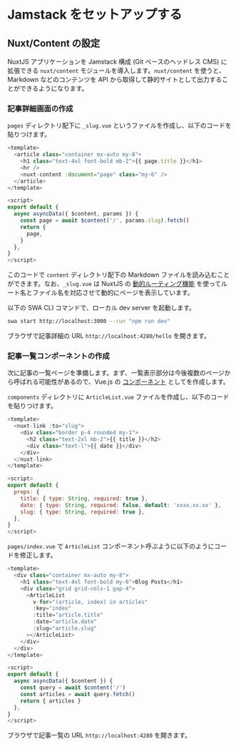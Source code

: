 # Jamstack をセットアップする

## Nuxt/Content の設定

NuxtJS アプリケーションを Jamstack 構成 (Git ベースのヘッドレス CMS) に拡張できる `nuxt/content` モジュールを導入します。`nuxt/content` を使うと、Markdown などのコンテンツを API から取得して静的サイトとして出力することができるようになります。

### 記事詳細画面の作成

`pages` ディレクトリ配下に `_slug.vue` というファイルを作成し、以下のコードを貼りつけます。

```js
<template>
  <article class="container mx-auto my-8">
    <h1 class="text-4xl font-bold mb-2">{{ page.title }}</h1>
    <hr />
    <nuxt-content :document="page" class="my-6" />
  </article>
</template>

<script>
export default {
  async asyncData({ $content, params }) {
    const page = await $content('/', params.slug).fetch()
    return {
      page,
    }
  },
}
</script>
```

このコードで `content` ディレクトリ配下の Markdown ファイルを読み込むことができます。なお、`_slug.vue` は NuxtJS の [動的ルーティング機能](https://ja.nuxtjs.org/docs/2.x/directory-structure/pages#%E5%8B%95%E7%9A%84%E3%81%AA%E3%83%9A%E3%83%BC%E3%82%B8) を使ってルート名とファイル名を対応させて動的にページを表示しています。

以下の SWA CLI コマンドで、ローカル dev server を起動します。

```sh
swa start http://localhost:3000 --run "npm run dev"
```

ブラウザで記事詳細の URL `http://localhost:4280/hello` を開きます。

### 記事一覧コンポーネントの作成

次に記事の一覧ページを準備します。まず、一覧表示部分は今後複数のページから呼ばれる可能性があるので、Vue.js の [コンポーネント](https://ja.nuxtjs.org/docs/2.x/directory-structure/components) としてを作成します。

`components` ディレクトリに `ArticleList.vue` ファイルを作成し、以下のコードを貼りつけます。

```js
<template>
  <nuxt-link :to="slug">
    <div class="border p-4 rounded my-1">
      <h2 class="text-2xl mb-2">{{ title }}</h2>
      <div class="text-l">{{ date }}</div>
    </div>
  </nuxt-link>
</template>

<script>
export default {
  props: {
    title: { type: String, required: true },
    date: { type: String, required: false, default: 'xxxx.xx.xx' },
    slug: { type: String, required: true },
  },
}
</script>
```

`pages/index.vue` で `ArticleList` コンポーネント呼ぶように以下のようにコードを修正します。

```js
<template>
  <div class="container mx-auto my-8">
    <h1 class="text-4xl font-bold my-6">Blog Posts</h1>
    <div class="grid grid-cols-1 gap-4">
      <ArticleList
        v-for="(article, index) in articles"
        :key="index"
        :title="article.title"
        :date="article.date"
        :slug="article.slug"
      ></ArticleList>
    </div>
  </div>
</template>

<script>
export default {
  async asyncData({ $content }) {
    const query = await $content('/')
    const articles = await query.fetch()
    return { articles }
  },
}
</script>
```

ブラウザで記事一覧の URL `http://localhost:4280` を開きます。
